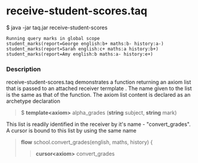# receive-student-scores.taq

$ java -jar taq.jar receive-student-scores
```
Running query marks in global scope 
student_marks(report=George english:b+ maths:b- history:a-)
student_marks(report=Sarah english:c+ maths:a history:b+)
student_marks(report=Amy english:b maths:a- history:e+)
```
### Description

receive-student-scores.taq demonstrates a function returning an axiom list that is 
passed to an attached receiver termplate . The name given to the list is the same as 
that of the function. The axiom list content is declared as an archetype declaration

> $ **template\<axiom\>** alpha_grades (**string** subject, **string** mark)

This list is readily identified in the receiver by it's name - "convert_grades". A 
cursor is bound to this list by using the same name

> **flow** school.convert_grades(english, maths, history) {
>
>> **cursor\<axiom\>** convert_grades